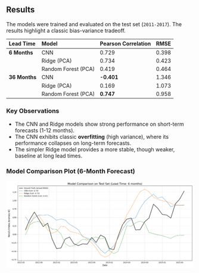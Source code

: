 ## Results

The models were trained and evaluated on the test set (`2011-2017`). The results highlight a classic bias-variance tradeoff.

| Lead Time | Model           | Pearson Correlation | RMSE  |
| :-------- | :-------------- | :------------------ | :---- |
| **6 Months**  | CNN             | 0.729               | 0.398 |
|           | Ridge (PCA)     | 0.734               | 0.423 |
|           | Random Forest (PCA) | 0.419           | 0.464 |
| **36 Months** | CNN             | **-0.401**          | 1.346 |
|           | Ridge (PCA)     | 0.169               | 1.073 |
|           | Random Forest (PCA) | **0.747**       | 0.958 |

### Key Observations
- The CNN and Ridge models show strong performance on short-term forecasts (1-12 months).
- The CNN exhibits classic **overfitting** (high variance), where its performance collapses on long-term forecasts.
- The simpler Ridge model provides a more stable, though weaker, baseline at long lead times.

### Model Comparison Plot (6-Month Forecast)
![Model Comparison Plot](model_comparison_plot.png)